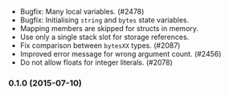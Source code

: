  * Bugfix: Many local variables. (#2478)
 * Bugfix: Initialising `string` and `bytes` state variables.
 * Mapping members are skipped for structs in memory.
 * Use only a single stack slot for storage references.
 * Fix comparison between `bytesXX` types. (#2087)
 * Improved error message for wrong argument count. (#2456)
 * Do not allow floats for integer literals. (#2078)

### 0.1.0 (2015-07-10)